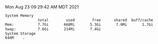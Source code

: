 Mon Aug 23 09:29:42 AM MDT 2021
```bash
System Memory
               total        used        free      shared  buff/cache   available
Mem:           7.7Gi       668Mi       5.3Gi       7.0Mi       1.7Gi       6.7Gi
Swap:          7.6Gi       214Mi       7.4Gi
System Storage
644M	.
```
